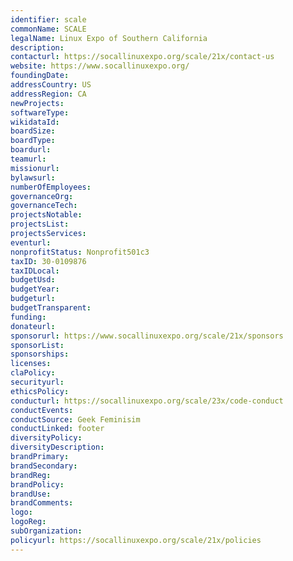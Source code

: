 ```yaml
---
identifier: scale
commonName: SCALE
legalName: Linux Expo of Southern California
description:
contacturl: https://socallinuxexpo.org/scale/21x/contact-us
website: https://www.socallinuxexpo.org/
foundingDate:
addressCountry: US
addressRegion: CA
newProjects:
softwareType:
wikidataId:
boardSize:
boardType:
boardurl:
teamurl:
missionurl:
bylawsurl:
numberOfEmployees:
governanceOrg:
governanceTech:
projectsNotable:
projectsList:
projectsServices:
eventurl:
nonprofitStatus: Nonprofit501c3
taxID: 30-0109876
taxIDLocal:
budgetUsd:
budgetYear:
budgeturl:
budgetTransparent:
funding:
donateurl:
sponsorurl: https://www.socallinuxexpo.org/scale/21x/sponsors
sponsorList:
sponsorships:
licenses:
claPolicy:
securityurl:
ethicsPolicy:
conducturl: https://socallinuxexpo.org/scale/23x/code-conduct
conductEvents:
conductSource: Geek Feminisim
conductLinked: footer
diversityPolicy:
diversityDescription:
brandPrimary:
brandSecondary:
brandReg:
brandPolicy:
brandUse:
brandComments:
logo:
logoReg:
subOrganization:
policyurl: https://socallinuxexpo.org/scale/21x/policies
---
```


